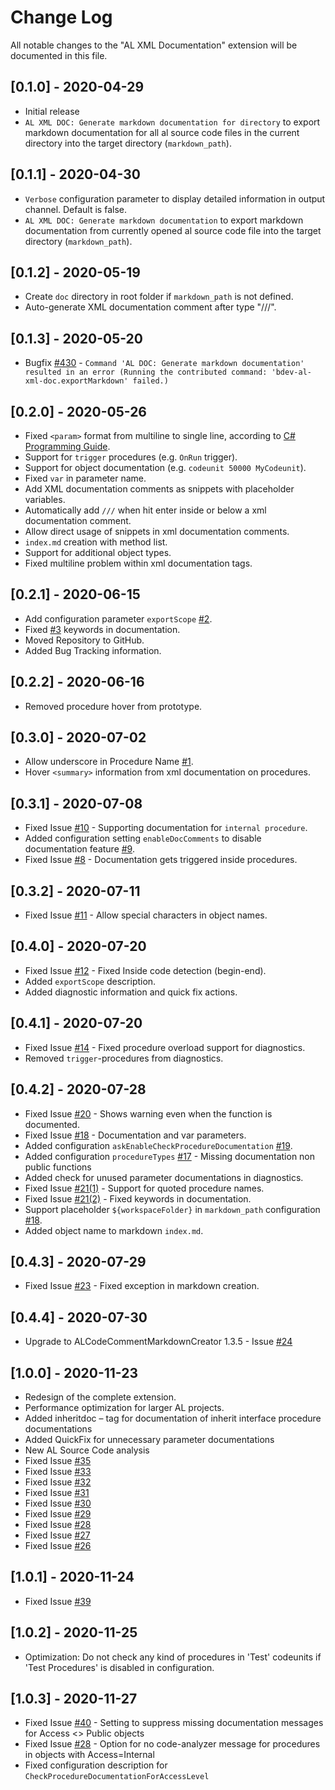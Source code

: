 # Change Log

All notable changes to the "AL XML Documentation" extension will be documented in this file.

## [0.1.0] - 2020-04-29

- Initial release
- `AL XML DOC: Generate markdown documentation for directory` to export markdown documentation for all al source code files in the current directory into the target directory (`markdown_path`).

## [0.1.1] - 2020-04-30

- `Verbose` configuration parameter to display detailed information in output channel. Default is false.
- `AL XML DOC: Generate markdown documentation` to export markdown documentation from currently opened al source code file into the target directory (`markdown_path`).

## [0.1.2] - 2020-05-19

- Create `doc` directory in root folder if `markdown_path` is not defined.
- Auto-generate XML documentation comment after type "///".

## [0.1.3] - 2020-05-20

- Bugfix [#430](https://365businessdev.visualstudio.com/Visual%20Studio%20Code%20AL%20XML%20Documentation%20Extension/_workitems/edit/430) - `Command 'AL DOC: Generate markdown documentation' resulted in an error (Running the contributed command: 'bdev-al-xml-doc.exportMarkdown' failed.)`

## [0.2.0] - 2020-05-26

- Fixed `<param>` format from multiline to single line, according to [C# Programming Guide](https://docs.microsoft.com/de-de/dotnet/csharp/programming-guide/xmldoc/param).
- Support for `trigger` procedures (e.g. `OnRun` trigger).
- Support for object documentation (e.g. `codeunit 50000 MyCodeunit`).
- Fixed `var` in parameter name.
- Add XML documentation comments as snippets with placeholder variables.
- Automatically add `///` when hit enter inside or below a xml documentation comment.
- Allow direct usage of snippets in xml documentation comments.
- `index.md` creation with method list.
- Support for additional object types.
- Fixed multiline problem within xml documentation tags.

## [0.2.1] - 2020-06-15

- Add configuration parameter `exportScope` [#2](https://github.com/365businessdev/vscode-alxmldocumentation/issues/2).
- Fixed [#3](https://github.com/365businessdev/vscode-alxmldocumentation/issues/3) keywords in documentation.
- Moved Repository to GitHub.
- Added Bug Tracking information.

## [0.2.2] - 2020-06-16

- Removed procedure hover from prototype.

## [0.3.0] - 2020-07-02

- Allow underscore in Procedure Name [#1](https://github.com/365businessdev/vscode-alxmldocumentation/issues/1).
- Hover `<summary>` information from xml documentation on procedures.

## [0.3.1] - 2020-07-08

- Fixed Issue [#10](https://github.com/365businessdev/vscode-alxmldocumentation/issues/10) - Supporting documentation for `internal procedure`.
- Added configuration setting `enableDocComments` to disable documentation feature [#9](https://github.com/365businessdev/vscode-alxmldocumentation/issues/9).
- Fixed Issue [#8](https://github.com/365businessdev/vscode-alxmldocumentation/issues/8) - Documentation gets triggered inside procedures.

## [0.3.2] - 2020-07-11

- Fixed Issue [#11](https://github.com/365businessdev/vscode-alxmldocumentation/issues/11) - Allow special characters in object names.

## [0.4.0] - 2020-07-20

- Fixed Issue [#12](https://github.com/365businessdev/vscode-alxmldocumentation/issues/12) - Fixed Inside code detection (begin-end).
- Added `exportScope` description.
- Added diagnostic information and quick fix actions.

## [0.4.1] - 2020-07-20

- Fixed Issue [#14](https://github.com/365businessdev/vscode-alxmldocumentation/issues/14) - Fixed procedure overload support for diagnostics.
- Removed `trigger`-procedures from diagnostics.

## [0.4.2] - 2020-07-28

- Fixed Issue [#20](https://github.com/365businessdev/vscode-alxmldocumentation/issues/20) - Shows warning even when the function is documented.
- Fixed Issue [#18](https://github.com/365businessdev/vscode-alxmldocumentation/issues/18) - Documentation and var parameters.
- Added configuration `askEnableCheckProcedureDocumentation` [#19](https://github.com/365businessdev/vscode-alxmldocumentation/issues/19).
- Added configuration `procedureTypes` [#17](https://github.com/365businessdev/vscode-alxmldocumentation/issues/17) - Missing documentation non public functions
- Added check for unused parameter documentations in diagnostics.
- Fixed Issue [#21(1)](https://github.com/365businessdev/vscode-alxmldocumentation/issues/21) - Support for quoted procedure names.
- Fixed Issue [#21(2)](https://github.com/365businessdev/vscode-alxmldocumentation/issues/21) - Fixed keywords in documentation.
- Support placeholder `${workspaceFolder}` in `markdown_path` configuration [#18](https://github.com/365businessdev/vscode-alxmldocumentation/issues/21).
- Added object name to markdown `index.md`.

## [0.4.3] - 2020-07-29

- Fixed Issue [#23](https://github.com/365businessdev/vscode-alxmldocumentation/issues/23) - Fixed exception in markdown creation.

## [0.4.4] - 2020-07-30

- Upgrade to ALCodeCommentMarkdownCreator 1.3.5 - Issue [#24](https://github.com/365businessdev/vscode-alxmldocumentation/issues/24)

## [1.0.0] - 2020-11-23

- Redesign of the complete extension.
- Performance optimization for larger AL projects.
- Added inheritdoc – tag for documentation of inherit interface procedure documentations
- Added QuickFix for unnecessary parameter documentations
- New AL Source Code analysis
- Fixed Issue [#35](https://github.com/365businessdev/vscode-alxmldocumentation/issues/35)
- Fixed Issue [#33](https://github.com/365businessdev/vscode-alxmldocumentation/issues/33)
- Fixed Issue [#32](https://github.com/365businessdev/vscode-alxmldocumentation/issues/32)
- Fixed Issue [#31](https://github.com/365businessdev/vscode-alxmldocumentation/issues/31)
- Fixed Issue [#30](https://github.com/365businessdev/vscode-alxmldocumentation/issues/30)
- Fixed Issue [#29](https://github.com/365businessdev/vscode-alxmldocumentation/issues/29)
- Fixed Issue [#28](https://github.com/365businessdev/vscode-alxmldocumentation/issues/28)
- Fixed Issue [#27](https://github.com/365businessdev/vscode-alxmldocumentation/issues/27)
- Fixed Issue [#26](https://github.com/365businessdev/vscode-alxmldocumentation/issues/26)

## [1.0.1] - 2020-11-24

- Fixed Issue [#39](https://github.com/365businessdev/vscode-alxmldocumentation/issues/39)

## [1.0.2] - 2020-11-25

- Optimization: Do not check any kind of procedures in 'Test' codeunits if 'Test Procedures' is disabled in configuration.

## [1.0.3] - 2020-11-27

- Fixed Issue [#40](https://github.com/365businessdev/vscode-alxmldocumentation/issues/40) - Setting to suppress missing documentation messages for Access <> Public objects
- Fixed Issue [#28](https://github.com/365businessdev/vscode-alxmldocumentation/issues/28) - Option for no code-analyzer message for procedures in objects with Access=Internal
- Fixed configuration description for `CheckProcedureDocumentationForAccessLevel`
